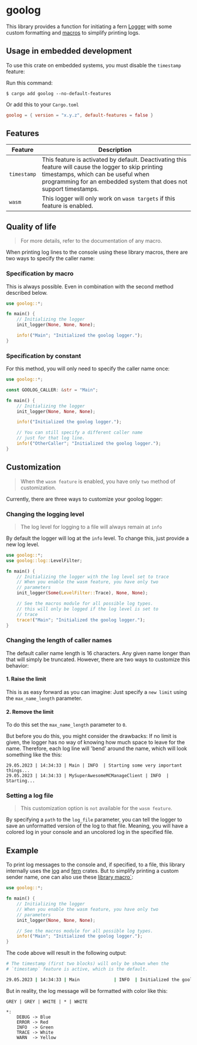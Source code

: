 # goolog

This library provides a function for initiating a fern [Logger](https://docs.rs/fern/0.6.2/fern/struct.Dispatch.html) with some custom formatting and [macros](./src/macros.rs) to simplify printing logs.

## Usage in embedded development

To use this crate on embedded systems, you must disable the `timestamp` feature:

Run this command:

```text
$ cargo add goolog --no-default-features
```

Or add this to your `Cargo.toml`

```toml
goolog = { version = "x.y.z", default-features = false }
```

## Features

| Feature | Description |
|-|-|
| `timestamp` | This feature is activated by default. Deactivating this feature will cause the logger to skip printing timestamps, which can be useful when programming for an embedded system that does not support timestamps. |
| `wasm` | This logger will only work on `wasm targets` if this feature is enabled. |

## Quality of life

> For more details, refer to the documentation of any macro.

When printing log lines to the console using these library macros, there are two ways to specify the caller name:

### Specification by macro

This is always possible. Even in combination with the second method described below.

```rust
use goolog::*;

fn main() {
    // Initializing the logger
    init_logger(None, None, None);

    info!("Main"; "Initialized the goolog logger.");
}
```

### Specification by constant

For this method, you will only need to specify the caller name once:

```rust
use goolog::*;

const GOOLOG_CALLER: &str = "Main";

fn main() {
    // Initializing the logger
    init_logger(None, None, None);

    info!("Initialized the goolog logger.");

    // You can still specify a different caller name
    // just for that log line.
    info!("OtherCaller"; "Initialized the goolog logger.");
}
```

## Customization

> When the `wasm feature` is enabled, you have only `two` method of customization.

Currently, there are three ways to customize your goolog logger:

### Changing the logging level

> The log level for logging to a file will always remain at `info`

By default the logger will log at the `info` level. To change this, just provide a new log level.

```rust
use goolog::*;
use goolog::log::LevelFilter;

fn main() {
    // Initializing the logger with the log level set to trace
    // When you enable the wasm feature, you have only two
    // parameters
    init_logger(Some(LevelFilter::Trace), None, None);

    // See the macros module for all possible log types.
    // this will only be logged if the log level is set to
    // trace
    trace!("Main"; "Initialized the goolog logger.");
}
```

### Changing the length of caller names

The default caller name length is 16 characters. Any given name longer than that will simply be truncated. However, there are two ways to customize this behavior:

#### 1. Raise the limit

This is as easy forward as you can imagine: Just specify a `new limit` using the `max_name_length` parameter.

#### 2. Remove the limit

To do this set the `max_name_length` parameter to `0`.

But before you do this, you might consider the drawbacks:
If no limit is given, the logger has no way of knowing how much space to leave for the name. Therefore, each log line will 'bend' around the name, which will look something like the this:

```text
29.05.2023 | 14:34:33 | Main | INFO  | Starting some very important things...
29.05.2023 | 14:34:33 | MySuperAwesomeMCManageClient | INFO  | Starting...
```

### Setting a log file

> This customization option is `not` available for the `wasm feature`.

By specifying a `path` to the `log_file` parameter, you can tell the logger to save an unformatted version of the log to that file. Meaning, you will have a colored log in your console and an uncolored log in the specified file.

## Example

To print log messages to the console and, if specified, to a file, this library internally uses the [log](https://crates.io/crates/log) and [fern](https://crates.io/crates/fern) crates. But to simplify printing a custom
sender name, one can also use these [library macro`](./src/macros.rs):

```rust
use goolog::*;

fn main() {
    // Initializing the logger
    // When you enable the wasm feature, you have only two
    // parameters
    init_logger(None, None, None);

    // See the macros module for all possible log types.
    info!("Main"; "Initialized the goolog logger.");
}
```

The code above will result in the following output:

```bash
# The timestamp (first two blocks) will only be shown when the
# `timestamp` feature is active, which is the default.

29.05.2023 | 14:34:33 | Main             | INFO  | Initialized the goolog logger.
```

But in reality, the log message will be formatted with color like this:

```text
GREY | GREY | WHITE | * | WHITE

*:
    DEBUG -> Blue
    ERROR -> Red
    INFO  -> Green
    TRACE -> White
    WARN  -> Yellow
```
